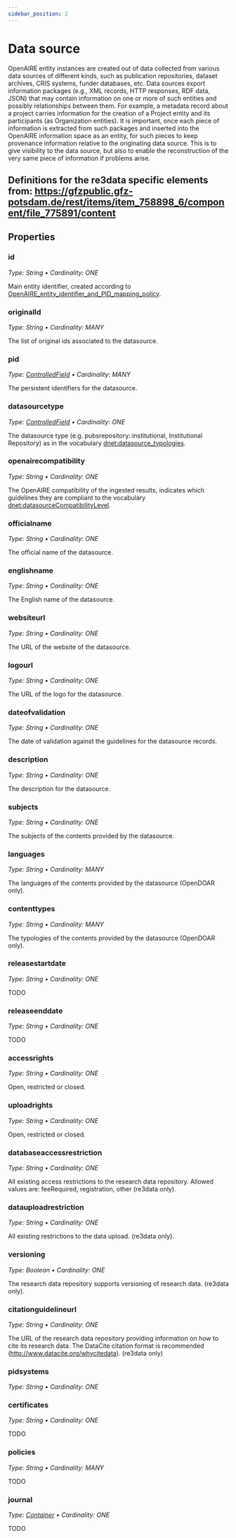 ```yaml
---
sidebar_position: 2
---
```


# Data source

OpenAIRE entity instances are created out of data collected from various data sources of different kinds, such as publication repositories, dataset archives, CRIS systems, funder databases, etc. Data sources export information packages (e.g., XML records, HTTP responses, RDF data, JSON) that may contain information on one or more of such entities and possibly relationships between them. For example, a metadata record about a project carries information for the creation of a Project entity and its participants (as Organization entities). It is important, once each piece of information is extracted from such packages and inserted into the OpenAIRE information space as an entity, for such pieces to keep provenance information relative to the originating data source. This is to give visibility to the data source, but also to enable the reconstruction of the very same piece of information if problems arise.

Definitions for the re3data specific elements from: https://gfzpublic.gfz-potsdam.de/rest/items/item_758898_6/component/file_775891/content
--- 

## Properties 

### id
_Type: String &bull; Cardinality: ONE_

Main entity identifier, created according to [OpenAIRE_entity_identifier_and_PID_mapping_policy](https://support.openaire.eu/projects/docs/wiki/OpenAIRE_entity_identifier_and_PID_mapping_policy).

### originalId
_Type: String &bull; Cardinality: MANY_

The list of original ids associated to the datasource.

### pid
_Type: [ControlledField](other#controlledfield) &bull; Cardinality: MANY_

The persistent identifiers for the datasource.

### datasourcetype
_Type: [ControlledField](other#controlledfield) &bull; Cardinality: ONE_

The datasource type (e.g. pubsrepository::institutional, Institutional Repository) as in the vocabulary [dnet:datasource_typologies](https://api.openaire.eu/vocabularies/dnet:datasourceCompatibilityLevel).

### openairecompatibility
_Type: String &bull; Cardinality: ONE_

The OpenAIRE compatibility of the ingested results, indicates which guidelines they are compliant to the vocabulary [dnet:datasourceCompatibilityLevel](https://api.openaire.eu/vocabularies/dnet:datasourceCompatibilityLevel).

### officialname
_Type: String &bull; Cardinality: ONE_

The official name of the datasource.

### englishname
_Type: String &bull; Cardinality: ONE_

The English name of the datasource.

### websiteurl
_Type: String &bull; Cardinality: ONE_

The URL of the website of the datasource.

### logourl
_Type: String &bull; Cardinality: ONE_

The URL of the logo for the datasource.

### dateofvalidation
_Type: String &bull; Cardinality: ONE_

The date of validation against the guidelines for the datasource records.

### description
_Type: String &bull; Cardinality: ONE_

The description for the datasource.

### subjects
_Type: String &bull; Cardinality: ONE_

The subjects of the contents provided by the datasource.

### languages
_Type: String &bull; Cardinality: MANY_

The languages of the contents provided by the datasource (OpenDOAR only).

### contenttypes
_Type: String &bull; Cardinality: MANY_

The typologies of the contents provided by the datasource (OpenDOAR only).

### releasestartdate
_Type: String &bull; Cardinality: ONE_

<span className="todo">TODO</span>

### releaseenddate
_Type: String &bull; Cardinality: ONE_

<span className="todo">TODO</span>

### accessrights
_Type: String &bull; Cardinality: ONE_

Open, restricted or closed.

### uploadrights
_Type: String &bull; Cardinality: ONE_

Open, restricted or closed.

### databaseaccessrestriction
_Type: String &bull; Cardinality: ONE_

All existing access restrictions to the research data repository. Allowed values are: feeRequired, registration, other (re3data only).

### datauploadrestriction
_Type: String &bull; Cardinality: ONE_

All existing restrictions to the data upload. (re3data only).

### versioning
_Type: Boolean &bull; Cardinality: ONE_

The research data repository supports versioning of research data. (re3data only).

### citationguidelineurl
_Type: String &bull; Cardinality: ONE_

The URL of the research data repository providing information on how to cite its research data. The DataCite citation format is recommended (http://www.datacite.org/whycitedata). (re3data only)

### pidsystems
_Type: String &bull; Cardinality: ONE_

### certificates
_Type: String &bull; Cardinality: ONE_

<span className="todo">TODO</span>

### policies
_Type: String &bull; Cardinality: MANY_

<span className="todo">TODO</span>

### journal
_Type: [Container](other#container) &bull; Cardinality: ONE_

<span className="todo">TODO</span>

